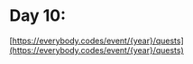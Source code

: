 # Day 10: 

[https://everybody.codes/event/{year}/quests](https://everybody.codes/event/{year}/quests)
